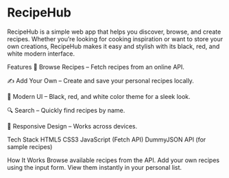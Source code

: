 # RecipeHub
RecipeHub is a simple web app that helps you discover, browse, and create recipes. Whether you’re looking for cooking inspiration or want to store your own creations, RecipeHub makes it easy and stylish with its black, red, and white modern interface.


Features
🍲 Browse Recipes – Fetch recipes from an online API.

✍️ Add Your Own – Create and save your personal recipes locally.

🎨 Modern UI – Black, red, and white color theme for a sleek look.

🔍 Search – Quickly find recipes by name.

📱 Responsive Design – Works across devices.

Tech Stack
HTML5
CSS3
JavaScript (Fetch API)
DummyJSON API (for sample recipes)


How It Works
Browse available recipes from the API.
Add your own recipes using the input form.
View them instantly in your personal list.
